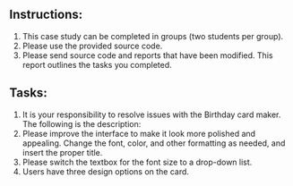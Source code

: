 
## Instructions:

1. This case study can be completed in groups (two students per group).
2. Please use the provided source code.
3. Please send source code and reports that have been modified. This report outlines the tasks you completed.

## Tasks:

1. It is your responsibility to resolve issues with the Birthday card maker. The following is the description:
2. Please improve the interface to make it look more polished and appealing. Change the font, color, and other formatting as needed, and insert the proper title.
3. Please switch the textbox for the font size to a drop-down list.
4. Users have three design options on the card.

